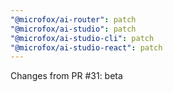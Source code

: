 ```yaml
---
"@microfox/ai-router": patch
"@microfox/ai-studio": patch
"@microfox/ai-studio-cli": patch
"@microfox/ai-studio-react": patch
---
```


Changes from PR #31: beta
